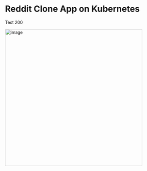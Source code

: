 # Reddit Clone App on Kubernetes
Test 200




<img width="452" alt="image" src="https://github.com/Barney7777/a-reddit-clone/assets/122773145/cb55f006-8d8f-4416-be49-6fffa62f901e">
